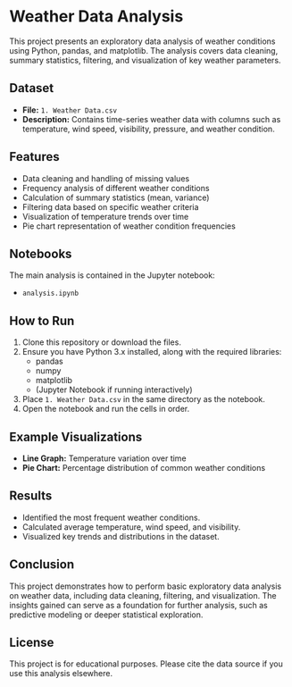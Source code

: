 # Weather Data Analysis

This project presents an exploratory data analysis of weather conditions using Python, pandas, and matplotlib. The analysis covers data cleaning, summary statistics, filtering, and visualization of key weather parameters.

## Dataset

- **File:** `1. Weather Data.csv`
- **Description:** Contains time-series weather data with columns such as temperature, wind speed, visibility, pressure, and weather condition.

## Features

- Data cleaning and handling of missing values
- Frequency analysis of different weather conditions
- Calculation of summary statistics (mean, variance)
- Filtering data based on specific weather criteria
- Visualization of temperature trends over time
- Pie chart representation of weather condition frequencies

## Notebooks

The main analysis is contained in the Jupyter notebook:
- `analysis.ipynb`

## How to Run

1. Clone this repository or download the files.
2. Ensure you have Python 3.x installed, along with the required libraries:
   - pandas
   - numpy
   - matplotlib
   - (Jupyter Notebook if running interactively)
3. Place `1. Weather Data.csv` in the same directory as the notebook.
4. Open the notebook and run the cells in order.

## Example Visualizations

- **Line Graph:** Temperature variation over time
- **Pie Chart:** Percentage distribution of common weather conditions

## Results

- Identified the most frequent weather conditions.
- Calculated average temperature, wind speed, and visibility.
- Visualized key trends and distributions in the dataset.

## Conclusion

This project demonstrates how to perform basic exploratory data analysis on weather data, including data cleaning, filtering, and visualization. The insights gained can serve as a foundation for further analysis, such as predictive modeling or deeper statistical exploration.

## License

This project is for educational purposes. Please cite the data source if you use this analysis elsewhere.
